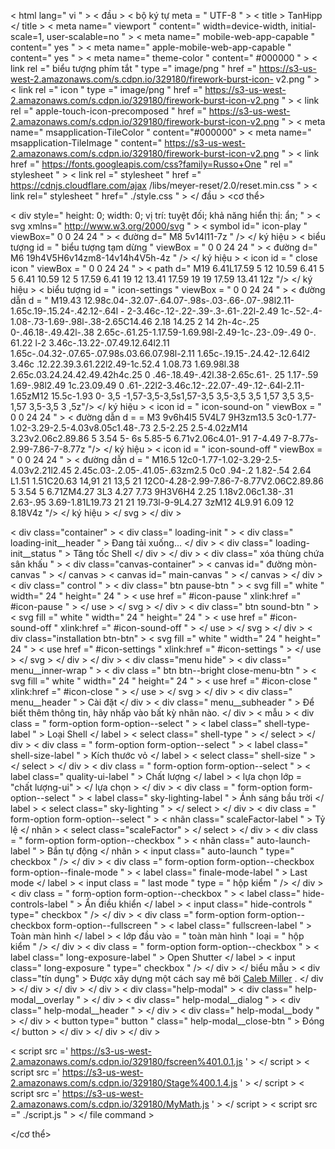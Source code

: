 < html lang=" vi " >
< đầu >
	< bộ ký tự meta = " UTF-8 " >
	< title > TanHipp </ title >
	< meta name=" viewport " content=" width=device-width, initial-scale=1, user-scalable=no " >
	< meta name=" mobile-web-app-capable " content=" yes " >
	< meta name=" apple-mobile-web-app-capable " content=" yes " >
	< meta name=" theme-color " content=" #000000 " >
	< link rel =" biểu tượng phím tắt " type =" image/png " href =" https://s3-us-west-2.amazonaws.com/s.cdpn.io/329180/firework-burst-icon- v2.png " >
	< link rel =" icon " type =" image/png " href =" https://s3-us-west-2.amazonaws.com/s.cdpn.io/329180/firework-burst-icon-v2.png " >
	< link rel =" apple-touch-icon-precomposed " href =" https://s3-us-west-2.amazonaws.com/s.cdpn.io/329180/firework-burst-icon-v2.png " >
	< meta name=" msapplication-TileColor " content="#000000" >
	< meta name=" msapplication-TileImage " content=" https://s3-us-west-2.amazonaws.com/s.cdpn.io/329180/firework-burst-icon-v2.png " >
	< link href =" https://fonts.googleapis.com/css?family=Russo+One " rel =" stylesheet " > < link rel =" stylesheet " href =" https://cdnjs.cloudflare.com/ajax /libs/meyer-reset/2.0/reset.min.css " >
	< link rel=" stylesheet " href=" ./style.css " >
</ đầu >
<cơ thể>
<!-- partial:index.partial.html -->
<!-- SVG Spritesheet -->
< div style=" height: 0; width: 0; vị trí: tuyệt đối; khả năng hiển thị: ẩn; " >
	< svg xmlns=" http://www.w3.org/2000/svg " >
		< symbol id=" icon-play " viewBox=" 0 0 24 24 " >
			< đường d=" M8 5v14l11-7z " />
		</ ký hiệu >
		< biểu tượng id = " biểu tượng tạm dừng " viewBox = " 0 0 24 24 " >
			< đường d=" M6 19h4V5H6v14zm8-14v14h4V5h-4z " />
		</ ký hiệu >
		< icon id = " close icon " viewBox = " 0 0 24 24 " >
			< path d=" M19 6.41L17.59 5 12 10.59 6.41 5 5 6.41 10.59 12 5 17.59 6.41 19 12 13.41 17.59 19 19 17.59 13.41 12z "/>
		</ ký hiệu >
		< biểu tượng id = " icon-settings " viewBox = " 0 0 24 24 " >
			< đường dẫn d = " M19.43 12.98c.04-.32.07-.64.07-.98s-.03-.66-.07-.98l2.11-1.65c.19-.15.24-.42.12-.64l - 2-3.46c-.12-.22-.39-.3-.61-.22l-2.49 1c-.52-.4-1.08-.73-1.69-.98l-.38-2.65C14.46 2.18 14.25 2 14 2h-4c-.25 0-.46.18-.49.42l-.38 2.65c-.61.25-1.17.59-1.69.98l-2.49-1c-.23-.09-.49 0-. 61.22 l-2 3.46c-.13.22-.07.49.12.64l2.11 1.65c-.04.32-.07.65-.07.98s.03.66.07.98l-2.11 1.65c-.19.15-.24.42-.12.64l2 3.46c .12.22.39.3.61.22l2.49-1c.52.4 1.08.73 1.69.98l.38 2.65c.03.24.24.42.49.42h4c.25 0 .46-.18.49-.42l.38-2.65c.61-. 25 1.17-.59 1.69-.98l2.49 1c.23.09.49 0 .61-.22l2-3.46c.12-.22.07-.49-.12-.64l-2.11-1.65zM12 15.5c-1.93 0- 3,5 -1,57-3,5-3,5s1,57-3,5 3,5-3,5 3,5 1,57 3,5 3,5-1,57 3,5-3,5 3 ,5z"/>
		</ ký hiệu >
		< icon id = " icon-sound-on " viewBox = " 0 0 24 24 " >
			< đường dẫn d = = M3 9v6h4l5 5V4L7 9H3zm13.5 3c0-1.77-1.02-3.29-2.5-4.03v8.05c1.48-.73 2.5-2.25 2.5-4.02zM14 3.23v2.06c2.89.86 5 3.54 5- 6s 5.85-5 6.71v2.06c4.01-.91 7-4.49 7-8.77s-2.99-7.86-7-8.77z "/>
		</ ký hiệu >
		< icon id = " icon-sound-off " viewBox = " 0 0 24 24 " >
			< đường dẫn d = " M16.5 12c0-1.77-1.02-3.29-2.5-4.03v2.21l2.45 2.45c.03-.2.05-.41.05-.63zm2.5 0c0 .94-.2 1.82-.54 2.64 L1.51 1.51C20.63 14,91 21 13,5 21 12C0-4.28-2.99-7.86-7-8.77V2.06C2.89.86 5 3.54 5 6.71ZM4.27 3L3 4.27 7.73 9H3V6H4 2.25 1.18v2.06c1.38-.31 2.63-.95 3.69-1.81L19.73 21 21 19.73l-9-9L4.27 3zM12 4L9.91 6.09 12 8.18V4z "/>
		</ ký hiệu >
	</ svg >
</ div >

<!--Ứng dụng -->
< div class="container" >
	< div class=" loading-init " >
		< div class=" loading-init__header " > Đang tải xuống... </ div >
		< div class=" loading-init__status " > Tăng tốc Shell </ div >
	</ div >
	< div class=" xóa thùng chứa sân khấu " >
		< div class="canvas-container" >
			< canvas id=" đường mòn-canvas " > </ canvas >
			< canvas id=" main-canvas " > </ canvas >
		</ div >
		< div class=" control " >
			< div class=" btn pause-btn " >
				< svg fill =" white " width=" 24 " height=" 24 " > < use href =" #icon-pause " xlink:href =" #icon-pause " > </ use > </ svg >
			</ div >
			< div class=" btn sound-btn " >
				< svg fill =" white " width=" 24 " height=" 24 " > < use href =" #icon-sound-off " xlink:href =" #icon-sound-off " > </ use > </ svg >
			</ div >
			< div class="installation btn-btn" >
				< svg fill =" white " width=" 24 " height=" 24 " > < use href =" #icon-settings " xlink:href =" #icon-settings " > </ use > </ svg >
			</ div >
		</ div >
		< div class="menu hide" >
			< div class=" menu__inner-wrap " >
				< div class =" btn btn--bright close-menu-btn " >
					< svg fill =" white " width=" 24 " height=" 24 " > < use href =" #icon-close " xlink:href =" #icon-close " > </ use > </ svg >
				</ div >
				< div class=" menu__header " > Cài đặt </ div >
				< div class=" menu__subheader " > Để biết thêm thông tin, hãy nhấp vào bất kỳ nhãn nào. </ div >
				< mẫu >
					< div class = " form-option form-option--select " >
						< label class=" shell-type-label " > Loại Shell </ label >
						< select class=" shell-type " > </ select >
					</ div >
					< div class = " form-option form-option--select " >
						< label class=" shell-size-label " > Kích thước vỏ </ label >
						< select class=" shell-size " > </ select >
					</ div >
					< div class = " form-option form-option--select " >
						< label class=" quality-ui-label " > Chất lượng </ label >
						< lựa chọn lớp = "chất lượng-ui" > </ lựa chọn >
					</ div >
					< div class = " form-option form-option--select " >
						< label class=" sky-lighting-label " > Ánh sáng bầu trời </ label >
						< select class=" sky-lighting " > </ select >
					</ div >
					< div class = " form-option form-option--select " >
						< nhãn class=" scaleFactor-label " > Tỷ lệ </ nhãn >
						< select class="scaleFactor" > </ select >
					</ div >
					< div class = " form-option form-option--checkbox " >
						< nhãn class=" auto-launch-label " > Bắn tự động </ nhãn >
						< input class=" auto-launch " type=" checkbox " />
					</ div >
					< div class =" form-option form-option--checkbox form-option--finale-mode " >
						< label class=" finale-mode-label " > Last mode </ label >
						< input class = " last mode " type = " hộp kiểm " />
					</ div >
					< div class = " form-option form-option--checkbox " >
						< label class=" hide-controls-label " > Ẩn điều khiển </ label >
						< input class=" hide-controls " type=" checkbox " />
					</ div >
					< div class =" form-option form-option--checkbox form-option--fullscreen " >
						< label class=" fullscreen-label " > Toàn màn hình </ label >
						< lớp đầu vào = " toàn màn hình " loại = " hộp kiểm " />
					</ div >
					< div class = " form-option form-option--checkbox " >
						< label class=" long-exposure-label " > Open Shutter </ label >
						< input class=" long-exposure " type=" checkbox " />
					</ div >
				</ biểu mẫu >
				< div class="tín dụng" >
Được xây dựng một cách say mê bởi <a href="https://cmiller.tech/" target=" _blank " > Caleb Miller</a> .
				</ div >
			</ div >
		</ div >
	</ div >
	< div class="help-modal" >
		< div class=" help-modal__overlay " > </ div >
		< div class=" help-modal__dialog " >
			< div class=" help-modal__header " > </ div >
			< div class=" help-modal__body " > </ div >
			< button type=" button " class=" help-modal__close-btn " > Đóng </ button >
		</ div >
	</ div >
</ div >
<!-- một phần -->
< script src =' https://s3-us-west-2.amazonaws.com/s.cdpn.io/329180/fscreen%401.0.1.js ' > </ script >
< script src =' https://s3-us-west-2.amazonaws.com/s.cdpn.io/329180/Stage%400.1.4.js ' > </ script >
< script src =' https://s3-us-west-2.amazonaws.com/s.cdpn.io/329180/MyMath.js ' > </ script > < script src =" ./script.js " > </ file command >

</cơ thể>
</html>
